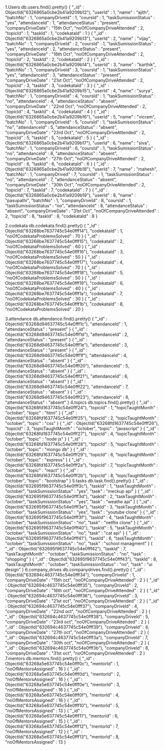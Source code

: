 1.Users
 db.users.find().pretty()
{
        "_id" : ObjectId("6326865a0cbe2b41a9209b12"),
        "userId" : 1,
        "name" : "ajith",
        "batchNo" : 1,
        "companyDriveId" : 1,
        "coursId" : 1,
        "taskSumissionStatus" : "yes",
        "attendanceId" : 1,
        "attendanceStatus" : "present",
        "companyDriveDate" : "15th Oct",
        "noOfCompanyDriveAttended" : 2,
        "topicId" : 1,
        "taskId" : 1,
        "codekataId" : 1
}
{
        "_id" : ObjectId("6326865a0cbe2b41a9209b13"),
        "userId" : 2,
        "name" : "vijay",
        "batchNo" : 1,
        "companyDriveId" : 2,
        "coursId" : 1,
        "taskSumissionStatus" : "yes",
        "attendanceId" : 2,
        "attendanceStatus" : "present",
        "companyDriveDate" : "16th Oct",
        "noOfCompanyDriveAttended" : 2,
        "topicId" : 2,
        "taskId" : 2,
        "codekataId" : 2
}
{
        "_id" : ObjectId("6326865a0cbe2b41a9209b14"),
        "userId" : 3,
        "name" : "karthik",
        "batchNo" : 1,
        "companyDriveId" : 3,
        "coursId" : 1,
        "taskSumissionStatus" : "yes",
        "attendanceId" : 3,
        "attendanceStatus" : "present",
        "companyDriveDate" : "21st Oct",
        "noOfCompanyDriveAttended" : 2,
        "topicId" : 3,
        "taskId" : 3,
        "codekataId" : 3
}
{
        "_id" : ObjectId("6326865a0cbe2b41a9209b15"),
        "userId" : 4,
        "name" : "surya",
        "batchNo" : 1,
        "companyDriveId" : 4,
        "coursId" : 1,
        "taskSumissionStatus" : "no",
        "attendanceId" : 4,
        "attendanceStatus" : "absent",
        "companyDriveDate" : "22nd Oct",
        "noOfCompanyDriveAttended" : 2,
        "topicId" : 4,
        "taskId" : 4,
        "codekataId" : 4
}
{
        "_id" : ObjectId("6326865a0cbe2b41a9209b16"),
        "userId" : 5,
        "name" : "vicram",
        "batchNo" : 1,
        "companyDriveId" : 5,
        "coursId" : 1,
        "taskSumissionStatus" : "no",
        "attendanceId" : 5,
        "attendanceStatus" : "absent",
        "companyDriveDate" : "23rd Oct",
        "noOfCompanyDriveAttended" : 2,
        "topicId" : 5,
        "taskId" : 5,
        "codekataId" : 5
}
{
        "_id" : ObjectId("6326865a0cbe2b41a9209b17"),
        "userId" : 6,
        "name" : "siva",
        "batchNo" : 1,
        "companyDriveId" : 6,
        "coursId" : 1,
        "taskSumissionStatus" : "no",
        "attendanceId" : 6,
        "attendanceStatus" : "absent",
        "companyDriveDate" : "27th Oct",
        "noOfCompanyDriveAttended" : 2,
        "topicId" : 6,
        "taskId" : 6,
        "codekataId" : 6
}
{
        "_id" : ObjectId("6326865a0cbe2b41a9209b18"),
        "userId" : 7,
        "name" : "mahesh",
        "batchNo" : 1,
        "companyDrived" : 7,
        "coursId" : 1,
        "taskSumissionStatus" : "no",
        "attendanceId" : 7,
        "attendanceStatus" : "absent",
        "companyDriveDate" : "30th Oct",
        "noOfCompanyDriveAttended" : 2,
        "topicId" : 7,
        "taskId" : 7,
        "codekataId" : 7
}
{
        "_id" : ObjectId("6326865a0cbe2b41a9209b19"),
        "userId" : 8,
        "name" : "pasupathi",
        "batchNo" : 1,
        "companyDriveId" : 8,
        "coursId" : 1,
        "taskSumissionStatus" : "no",
        "attendanceId" : 8,
        "attendanceStatus" : "absent",
        "companyDriveDate" : "31st Oct",
        "noOfCompanyDriveAttended" : 2,
        "topicId" : 8,
        "taskId" : 8,
        "codekataId" : 8
}

2.codekata
db.codekata.find().pretty()
{
        "_id" : ObjectId("63268be7637745c54e0fff14"),
        "codekataId" : 1,
        "noOfCodekataProblemsSolved" : 70
}
{
        "_id" : ObjectId("63268be7637745c54e0fff15"),
        "codekataId" : 2,
        "noOfCodekataProblemsSolved" : 60
}
{
        "_id" : ObjectId("63268be7637745c54e0fff16"),
        "codekataId" : 3,
        "noOfCodekataProblemsSolved" : 50
}
{
        "_id" : ObjectId("63268be7637745c54e0fff17"),
        "codekataId" : 4,
        "noOfCodekataProblemsSolved" : 70
}
{
        "_id" : ObjectId("63268be7637745c54e0fff18"),
        "codekataId" : 5,
        "noOfCodekataProblemsSolved" : 50
}
{
        "_id" : ObjectId("63268be7637745c54e0fff19"),
        "codekataId" : 6,
        "noOfCodekataProblemsSolved" : 40
}
{
        "_id" : ObjectId("63268be7637745c54e0fff1a"),
        "codekataId" : 7,
        "noOfCodekataProblemsSolved" : 30
}
{
        "_id" : ObjectId("63268be7637745c54e0fff1b"),
        "codekataId" : 8,
        "noOfCodekataProblemsSolved" : 20
}

3.attendance
 db.attendance.find().pretty()
{
        "_id" : ObjectId("63268d94637745c54e0fff1c"),
        "attendanceId" : 1,
        "attendanceStatus" : "present"
}
{
        "_id" : ObjectId("63268d94637745c54e0fff1d"),
        "attendanceId" : 2,
        "attendanceStatus" : "present"
}
{
        "_id" : ObjectId("63268d94637745c54e0fff1e"),
        "attendanceId" : 3,
        "attendanceStatus" : "present"
}
{
        "_id" : ObjectId("63268d94637745c54e0fff1f"),
        "attendanceId" : 4,
        "attendanceStatus" : "absent"
}
{
        "_id" : ObjectId("63268d94637745c54e0fff20"),
        "attendanceId" : 5,
        "attendanceStatus" : "absent"
}
{
        "_id" : ObjectId("63268d94637745c54e0fff21"),
        "attendanceId" : 6,
        "attendanceStatus" : "absent"
}
{
        "_id" : ObjectId("63268d94637745c54e0fff22"),
        "attendanceId" : 7,
        "attendanceStatus" : "absent"
}
{
        "_id" : ObjectId("63268d94637745c54e0fff23"),
        "attendanceId" : 8,
        "attendanceStatus" : "absent"
}
4.topics
db.topics.find().pretty()
{
        "_id" : ObjectId("63268fd1637745c54e0fff24"),
        "topicId" : 1,
        "topicTaughtMonth" : "october",
        "topic" : "html"
}
{
        "_id" : ObjectId("63268fd1637745c54e0fff25"),
        "topicId" : 2,
        "topicTaughtMonth" : "october",
        "topic" : "css"
}
{
        "_id" : ObjectId("63268fd1637745c54e0fff26"),
        "topicId" : 3,
        "topicTaughtMonth" : "october",
        "topic" : "javascript"
}
{
        "_id" : ObjectId("63268fd1637745c54e0fff27"),
        "topicId" : 4,
        "topicTaughtMonth" : "october",
        "topic" : "node js"
}
{
        "_id" : ObjectId("63268fd1637745c54e0fff28"),
        "topicId" : 5,
        "topicTaughtMonth" : "october",
        "topic" : "mongo db"
}
{
        "_id" : ObjectId("63268fd1637745c54e0fff29"),
        "topicId" : 6,
        "topicTaughtMonth" : "october",
        "topic" : "express"
}
{
        "_id" : ObjectId("63268fd1637745c54e0fff2a"),
        "topicId" : 7,
        "topicTaughtMonth" : "october",
        "topic" : "react"
}
{
        "_id" : ObjectId("63268fd1637745c54e0fff2b"),
        "topicId" : 8,
        "topicTaughtMonth" : "october",
        "topic" : "bootstrap"
}
5.tasks
db.task.find().pretty()
{
        "_id" : ObjectId("632695f9637745c54e0fff3c"),
        "taskId" : 1,
        "taskTaughtMonth" : "october",
        "taskSumissionStatus" : "yes",
        "task" : "meckup api"
}
{
        "_id" : ObjectId("632695f9637745c54e0fff3d"),
        "taskId" : 2,
        "taskTaughtMonth" : "october",
        "taskSumissionStatus" : "yes",
        "task" : "weathe api"
}
{
        "_id" : ObjectId("632695f9637745c54e0fff3e"),
        "taskId" : 3,
        "taskTaughtMonth" : "october",
        "taskSumissionStatus" : "yes",
        "task" : "youtube clone"
}
{
        "_id" : ObjectId("632695f9637745c54e0fff3f"),
        "taskId" : 4,
        "taskTaughtMonth" : "october",
        "taskSumissionStatus" : "no",
        "task" : "netflix clone"
}
{
        "_id" : ObjectId("632695f9637745c54e0fff40"),
        "taskId" : 5,
        "taskTaughtMonth" : "october",
        "taskSumissionStatus" : "no",
        "task" : "cat api"
}
{
        "_id" : ObjectId("632695f9637745c54e0fff41"),
        "taskId" : 6,
        "taskTaughtMonth" : "october",
        "taskSumissionStatus" : "no",
        "task" : "school managment"
}
{
        "_id" : ObjectId("632695f9637745c54e0fff42"),
        "taskId" : 7,
        "taskTaughtMonth" : "october",
        "taskSumissionStatus" : "no",
        "task" : "shopping"
}
{
        "_id" : ObjectId("632695f9637745c54e0fff43"),
        "taskId" : 8,
        "taskTaughtMonth" : "october",
        "taskSumissionStatus" : "no",
        "task" : "ui design"
}
6.company_drives
db.companydrives.find().pretty()
{
        "_id" : ObjectId("632694c4637745c54e0fff34"),
        "companyDriveId" : 1,
        "companyDriveDate" : "15th oct",
        "noOfCompanyDriveAttended" : 2
}
{
        "_id" : ObjectId("632694c4637745c54e0fff35"),
        "companyDriveId" : 2,
        "companyDriveDate" : "16th oct",
        "noOfCompanyDriveAttended" : 2
}
{
        "_id" : ObjectId("632694c4637745c54e0fff36"),
        "companyDriveId" : 3,
        "companyDriveDate" : "21st oct",
        "noOfCompanyDriveAttended" : 2
}
{
        "_id" : ObjectId("632694c4637745c54e0fff37"),
        "companyDriveId" : 4,
        "companyDriveDate" : "22nd oct",
        "noOfCompanyDriveAttended" : 2
}
{
        "_id" : ObjectId("632694c4637745c54e0fff38"),
        "companyDriveId" : 5,
        "companyDriveDate" : "23rd oct",
        "noOfCompanyDriveAttended" : 2
}
{
        "_id" : ObjectId("632694c4637745c54e0fff39"),
        "companyDriveId" : 6,
        "companyDriveDate" : "27th oct",
        "noOfCompanyDriveAttended" : 2
}
{
        "_id" : ObjectId("632694c4637745c54e0fff3a"),
        "companyDriveId" : 7,
        "companyDriveDate" : "30th oct",
        "noOfCompanyDriveAttended" : 2
}
{
        "_id" : ObjectId("632694c4637745c54e0fff3b"),
        "companyDriveId" : 8,
        "companyDriveDate" : "31st oct",
        "noOfCompanyDriveAttended" : 2
}
7.mentors
db.mentors.find().pretty()
{
        "_id" : ObjectId("63268a5e637745c54e0fff0c"),
        "mentorId" : 1,
        "noOfMentorsAssigned" : 16
}
{
        "_id" : ObjectId("63268a5e637745c54e0fff0d"),
        "mentorId" : 2,
        "noOfMentorsAssigned" : 16
}
{
        "_id" : ObjectId("63268a5e637745c54e0fff0e"),
        "mentorId" : 3,
        "noOfMentorsAssigned" : 16
}
{
        "_id" : ObjectId("63268a5e637745c54e0fff0f"),
        "mentorId" : 4,
        "noOfMentorsAssigned" : 16
}
{
        "_id" : ObjectId("63268a5e637745c54e0fff10"),
        "mentorId" : 5,
        "noOfMentorsAssigned" : 13
}
{
        "_id" : ObjectId("63268a5e637745c54e0fff11"),
        "mentorId" : 6,
        "noOfMentorsAssigned" : 15
}
{
        "_id" : ObjectId("63268a5e637745c54e0fff12"),
        "mentorId" : 7,
        "noOfMentorsAssigned" : 12
}
{
        "_id" : ObjectId("63268a5e637745c54e0fff13"),
        "mentorId" : 8,
        "noOfMentorsAssigned" : 13
}
